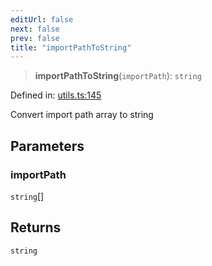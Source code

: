 ```yaml
---
editUrl: false
next: false
prev: false
title: "importPathToString"
---
```


> **importPathToString**(`importPath`): `string`

Defined in: [utils.ts:145](https://github.com/rcs-agents/rcs-lang/blob/87d9b510946a70cf66b4d271e76c67f8499b8d1d/packages/ast/src/utils.ts#L145)

Convert import path array to string

## Parameters

### importPath

`string`[]

## Returns

`string`
